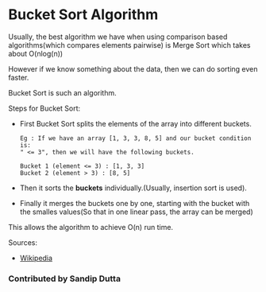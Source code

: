# Bucket Sort Algorithm

Usually, the best algorithm we have when using comparison based algorithms(which compares elements pairwise) is Merge Sort which takes about O(nlog(n))

However if we know something about the data, then we can do sorting even faster.

Bucket Sort is such an algorithm.

Steps for Bucket Sort:
* First Bucket Sort splits the elements of the array into different buckets. 

    ```
    Eg : If we have an array [1, 3, 3, 8, 5] and our bucket condition is:
    " <= 3", then we will have the following buckets.

    Bucket 1 (element <= 3) : [1, 3, 3]
    Bucket 2 (element > 3) : [8, 5]
    ```

* Then it sorts the **buckets** individually.(Usually, insertion sort is used).
* Finally it merges the buckets one by one, starting with the bucket with the smalles values(So that in one linear pass, the array can be merged)

This allows the algorithm to achieve O(n) run time.

Sources:

* [Wikipedia](https://en.wikipedia.org/wiki/Bucket_sort)

### Contributed by Sandip Dutta
